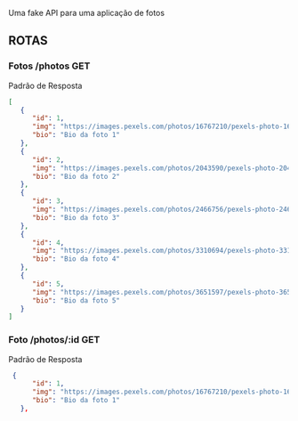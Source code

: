Uma fake API para uma aplicação de fotos

## ROTAS

### Fotos /photos GET

Padrão de Resposta

```json
[
   {
      "id": 1,
      "img": "https://images.pexels.com/photos/16767210/pexels-photo-16767210/free-photo-of-aventura-facanha-asfalto-garoto.jpeg",
      "bio": "Bio da foto 1"
   },
   {
      "id": 2,
      "img": "https://images.pexels.com/photos/2043590/pexels-photo-2043590.jpeg",
      "bio": "Bio da foto 2"
   },
   {
      "id": 3,
      "img": "https://images.pexels.com/photos/2466756/pexels-photo-2466756.jpeg",
      "bio": "Bio da foto 3"
   },
   {
      "id": 4,
      "img": "https://images.pexels.com/photos/3310694/pexels-photo-3310694.jpeg",
      "bio": "Bio da foto 4"
   },
   {
      "id": 5,
      "img": "https://images.pexels.com/photos/3651597/pexels-photo-3651597.jpeg",
      "bio": "Bio da foto 5"
   }
]
```

### Foto /photos/:id GET

Padrão de Resposta

```json
 {
      "id": 1,
      "img": "https://images.pexels.com/photos/16767210/pexels-photo-16767210/free-photo-of-aventura-facanha-asfalto-garoto.jpeg",
      "bio": "Bio da foto 1"
   },
```
